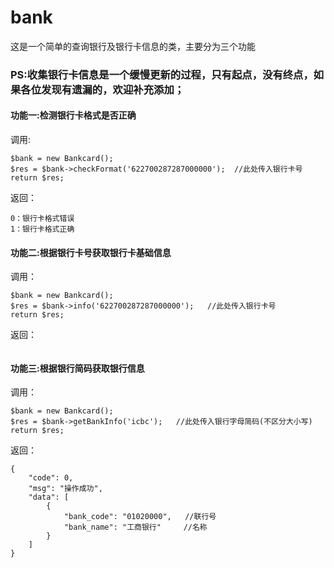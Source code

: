 # bank
这是一个简单的查询银行及银行卡信息的类，主要分为三个功能

### PS:收集银行卡信息是一个缓慢更新的过程，只有起点，没有终点，如果各位发现有遗漏的，欢迎补充添加；



#### 功能一:检测银行卡格式是否正确

调用:

```
$bank = new Bankcard();
$res = $bank->checkFormat('622700287287000000');  //此处传入银行卡号
return $res;
```

返回：

```
0：银行卡格式错误
1：银行卡格式正确
```



#### 功能二:根据银行卡号获取银行卡基础信息

调用：

```
$bank = new Bankcard();
$res = $bank->info('622700287287000000');   //此处传入银行卡号
return $res;
```

返回：

```

```

#### 功能三:根据银行简码获取银行信息

调用：

```
$bank = new Bankcard();
$res = $bank->getBankInfo('icbc');   //此处传入银行字母简码(不区分大小写)
return $res;
```

返回：

```
{
    "code": 0,
    "msg": "操作成功",
    "data": [
        {
            "bank_code": "01020000",   //联行号
            "bank_name": "工商银行"     //名称
        }
    ]
}
```

